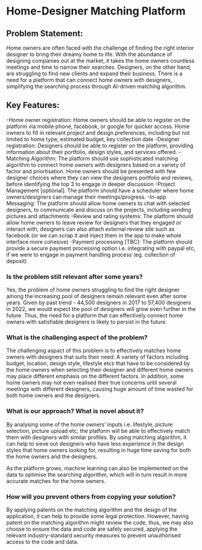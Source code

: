 # Home-Designer Matching Platform

## Problem Statement:

Home owners are often faced with the challenge of finding the right interior designer to bring their dreamy home to life. With the abundance of designing companies out at the market, it takes the home owners countless meetings and time to narrow their searches. Designers, on the other hand, are struggling to find new clients and expand their business. There is a need for a platform that can connect home owners with designers, simplifying the searching process through AI-driven matching algorithm.

## Key Features:

-Home owner registration: Home owners should be able to register on the platform via mobile phone, facebook, or google for quicker access. Home owners to fill in relevant project and design preferences, including but not limited to home type, estimated budget, key collection date
-Designer registration: Designers should be able to register on the platform, providing information about their portfolio, design styles, and services offered.
-Matching Algorithm: The platform should use sophisticated matching algorithm to connect home owners with designers based on a variety of factor and priortisation. Home owners should be presented with few designer choices where they can view the designers portfolio and reviews, before identifying the top 3 to engage in deeper discussion
-Project Management [optional]: The platform should have a scheduler where home owners/designers can manage their meetings/progress.
-In-app Messaging: The platform should allow home owners to chat with selected designers, to communicate and discuss on the projects, including sending pictures and attachments
-Review and rating systems: The platform should allow home owners to leave review for designers that they engaged or interact with, designers can also attach external review site such as facebook (or we can scrap it and inject them in the app to make whole interface more cohesive)
-Payment processing [TBC]: The platform should provide a secure payment processing option i.e. integrating with paypal etc, if we were to engage in payment handling process (eg. collection of deposit)

### Is the problem still relevant after some years?
Yes, the problem of home owners struggling to find the right designer among the increasing pool of designers remain relevant even after some years. Given by past trend - 44,500 designers in 2017 to 57,400 designers in 2022, we would expect the pool of designers will grow even further in the future. Thus, the need for a platform that can effectively connect home owners with satisfiable designers is likely to persist in the future.


### What is the challenging aspect of the problem?
The challenging aspact of this problem is to effectively matches home owners with designers that suits their need. A variety of factors including budget, location, design style, lifestyle etcs that have to be considered by the home owners when selecting their designer and different home owners may place different emphasis on the different factors. In addition, some home owners may not even realised their true concerns until several meetings with different designers, causing huge amount of time wasted for both home owners and the designers.

### What is our approach? What is novel about it?
By analysing some of the home owners’ inputs i.e. lifestyle, picture selection, picture upload etc, the platform will be able to effectively match them with designers with similar profiles. By using matching algorithm, it can help to sieve out designers who have less experience in the design styles that home owners looking for, resulting in huge time saving for both the home owners and the designers.

As the platform grows, machine learning can also be implemented on the data to optimise the searching algorithm, which will in turn result in more accurate matches for the home owners.

### How will you prevent others from copying your solution?
By applying patents on the matching algorithm and the design of the application, it can help to provide some legal protection. However, having patent on the matching algorithm might review the code, thus,  we may also choose to ensure the data and code are safely secured, applying the relevant industry-standard security measures to prevent unauthorised access to the code and data.
